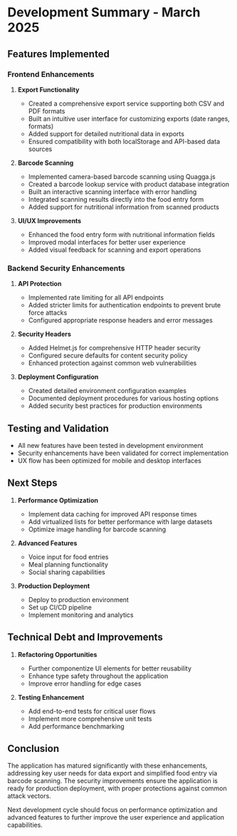 # Development Summary - March 2025

## Features Implemented

### Frontend Enhancements

1. **Export Functionality**
   - Created a comprehensive export service supporting both CSV and PDF formats
   - Built an intuitive user interface for customizing exports (date ranges, formats)
   - Added support for detailed nutritional data in exports
   - Ensured compatibility with both localStorage and API-based data sources

2. **Barcode Scanning**
   - Implemented camera-based barcode scanning using Quagga.js
   - Created a barcode lookup service with product database integration
   - Built an interactive scanning interface with error handling
   - Integrated scanning results directly into the food entry form
   - Added support for nutritional information from scanned products

3. **UI/UX Improvements**
   - Enhanced the food entry form with nutritional information fields
   - Improved modal interfaces for better user experience
   - Added visual feedback for scanning and export operations

### Backend Security Enhancements

1. **API Protection**
   - Implemented rate limiting for all API endpoints
   - Added stricter limits for authentication endpoints to prevent brute force attacks
   - Configured appropriate response headers and error messages

2. **Security Headers**
   - Added Helmet.js for comprehensive HTTP header security
   - Configured secure defaults for content security policy
   - Enhanced protection against common web vulnerabilities

3. **Deployment Configuration**
   - Created detailed environment configuration examples
   - Documented deployment procedures for various hosting options
   - Added security best practices for production environments

## Testing and Validation

- All new features have been tested in development environment
- Security enhancements have been validated for correct implementation
- UX flow has been optimized for mobile and desktop interfaces

## Next Steps

1. **Performance Optimization**
   - Implement data caching for improved API response times
   - Add virtualized lists for better performance with large datasets
   - Optimize image handling for barcode scanning

2. **Advanced Features**
   - Voice input for food entries
   - Meal planning functionality
   - Social sharing capabilities

3. **Production Deployment**
   - Deploy to production environment
   - Set up CI/CD pipeline
   - Implement monitoring and analytics

## Technical Debt and Improvements

1. **Refactoring Opportunities**
   - Further componentize UI elements for better reusability
   - Enhance type safety throughout the application
   - Improve error handling for edge cases

2. **Testing Enhancement**
   - Add end-to-end tests for critical user flows
   - Implement more comprehensive unit tests
   - Add performance benchmarking

## Conclusion

The application has matured significantly with these enhancements, addressing key user needs for data export and simplified food entry via barcode scanning. The security improvements ensure the application is ready for production deployment, with proper protections against common attack vectors.

Next development cycle should focus on performance optimization and advanced features to further improve the user experience and application capabilities.